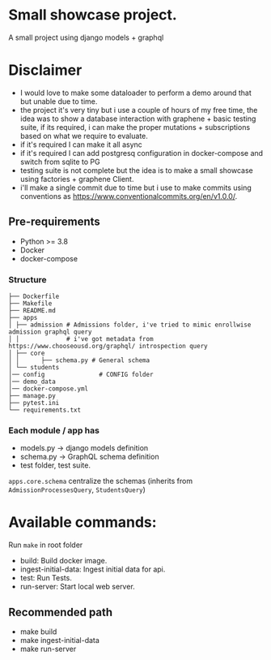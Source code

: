 # Small showcase project.
A small project using django models + graphql

# Disclaimer
- I would love to make some dataloader to perform a demo around that but unable due to time.
- the project it's very tiny but i use a couple of hours of my free time, the idea was to show a database interaction with graphene + basic testing suite, if its required, i can make the proper mutations + subscriptions based on what we require to evaluate.
- if it's required I can make it all async
- if it's required I can add postgresq configuration in docker-compose and switch from sqlite to PG
- testing suite is not complete but the idea is to make a small showcase using factories + graphene Client.
- i'll make a single commit due to time but i use to make commits using conventions as https://www.conventionalcommits.org/en/v1.0.0/.

## Pre-requirements
- Python >= 3.8
- Docker
- docker-compose

### Structure
```
├── Dockerfile
├── Makefile
├── README.md
├── apps
│ ├── admission # Admissions folder, i've tried to mimic enrollwise admission graphql query
│ │             # i've got metadata from https://www.chooseousd.org/graphql/ introspection query
│ ├── core
│ │      ├── schema.py # General schema
│ └── students
│── config               # CONFIG folder
│── demo_data
│── docker-compose.yml
├── manage.py
├── pytest.ini
└── requirements.txt
```

### Each module / app has
- models.py -> django models definition
- schema.py -> GraphQL schema definition
- test folder, test suite.

`apps.core.schema` centralize the schemas (inherits from `AdmissionProcessesQuery`, `StudentsQuery`)



# Available commands:
Run `make` in root folder
- build: Build docker image.
- ingest-initial-data: Ingest initial data for api.
- test: Run Tests.
- run-server: Start local web server.


## Recommended path
- make build
- make ingest-initial-data
- make run-server
